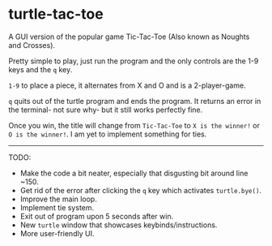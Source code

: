 # turtle-tac-toe
A GUI version of the popular game Tic-Tac-Toe (Also known as Noughts and Crosses).

Pretty simple to play, just run the program and the only controls are the 1-9 keys and the `q` key.

`1-9` to place a piece, it alternates from X and O and is a 2-player-game.

`q` quits out of the turtle program and ends the program. It returns an error in the terminal- not sure why- but it still works perfectly fine.

Once you win, the title will change from `Tic-Tac-Toe` to `X is the winner!` or `O is the winner!`. I am yet to implement something for ties.

***

TODO:
- Make the code a bit neater, especially that disgusting bit around line ~150.
- Get rid of the error after clicking the `q` key which activates `turtle.bye()`.
- Improve the main loop.
- Implement tie system.
- Exit out of program upon 5 seconds after win.
- New `turtle` window that showcases keybinds/instructions.
- More user-friendly UI.